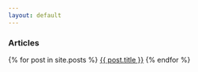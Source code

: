 ```yaml
---
layout: default
---
```


<div class="container">
    <div class="panel panel-default">
        <div class="panel-heading">
          <h3 class="panel-title"><b>Articles</b></h3>
        </div>
        <div class="list-group">
      	{% for post in site.posts %}
          	<a class="list-group-item" href="{{ post.url }}">{{ post.title }}</a>
      	{% endfor %}
        </div>
    </div>
</div>

